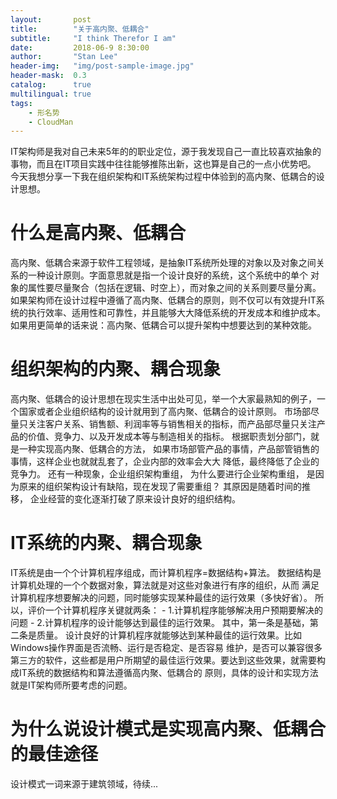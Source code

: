 ```yaml
---
layout:       post
title:        "关于高内聚、低耦合"
subtitle:     "I think Therefor I am"
date:         2018-06-9 8:30:00
author:       "Stan Lee"
header-img:   "img/post-sample-image.jpg"
header-mask:  0.3
catalog:      true
multilingual: true
tags:
    - 形名势
    - CloudMan
---
```


IT架构师是我对自己未来5年的的职业定位，源于我发现自己一直比较喜欢抽象的事物，而且在IT项目实践中往往能够推陈出新，这也算是自己的一点小优势吧。
今天我想分享一下我在组织架构和IT系统架构过程中体验到的高内聚、低耦合的设计思想。

# 什么是高内聚、低耦合
  高内聚、低耦合来源于软件工程领域，是抽象IT系统所处理的对象以及对象之间关系的一种设计原则。字面意思就是指一个设计良好的系统，这个系统中的单个
对象的属性要尽量聚合（包括在逻辑、时空上），而对象之间的关系则要尽量分离。
  如果架构师在设计过程中遵循了高内聚、低耦合的原则，则不仅可以有效提升IT系统的执行效率、适用性和可靠性，并且能够大大降低系统的开发成本和维护成本。
  如果用更简单的话来说：高内聚、低耦合可以提升架构中想要达到的某种效能。

# 组织架构的内聚、耦合现象
  高内聚、低耦合的设计思想在现实生活中出处可见，举一个大家最熟知的例子，一个国家或者企业组织结构的设计就用到了高内聚、低耦合的设计原则。
市场部尽量只关注客户关系、销售额、利润率等与销售相关的指标，而产品部尽量只关注产品的价值、竞争力、以及开发成本等与制造相关的指标。
根据职责划分部门，就是一种实现高内聚、低耦合的方法， 如果市场部管产品的事情，产品部管销售的事情，这样企业也就就乱套了，企业内部的效率会大大
降低，最终降低了企业的竞争力。
  还有一种现象，企业组织架构重组， 为什么要进行企业架构重组， 是因为原来的组织架构设计有缺陷，现在发现了需要重组？ 其原因是随着时间的推移，
企业经营的变化逐渐打破了原来设计良好的组织结构。

# IT系统的内聚、耦合现象
  IT系统是由一个个计算机程序组成，而计算机程序=数据结构+算法。 数据结构是计算机处理的一个个数据对象，算法就是对这些对象进行有序的组织，从而
  满足计算机程序想要解决的问题，同时能够实现某种最佳的运行效果（多快好省）。
  所以，评价一个计算机程序关键就两条：
    - 1.计算机程序能够解决用户预期要解决的问题
    - 2.计算机程序的设计能够达到最佳的运行效果。
  其中，第一条是基础，第二条是质量。 设计良好的计算机程序就能够达到某种最佳的运行效果。比如Windows操作界面是否流畅、运行是否稳定、是否容易
  维护，是否可以兼容很多第三方的软件，这些都是用户所期望的最佳运行效果。要达到这些效果，就需要构成IT系统的数据结构和算法遵循高内聚、低耦合的
  原则，具体的设计和实现方法就是IT架构师所要考虑的问题。
  
# 为什么说设计模式是实现高内聚、低耦合的最佳途径
  设计模式一词来源于建筑领域，待续...




